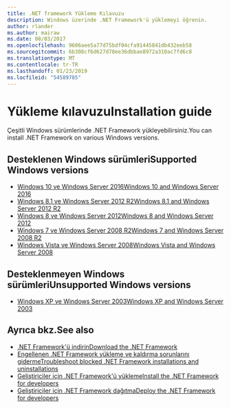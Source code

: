 ```yaml
---
title: .NET framework Yükleme Kılavuzu
description: Windows üzerinde .NET Framework'ü yüklemeyi öğrenin.
author: rlander
ms.author: mairaw
ms.date: 08/03/2017
ms.openlocfilehash: 9606aee5a77d75bdf04cfa91445841db432eeb58
ms.sourcegitcommit: 6b308cf6d627d78ee36dbbae8972a310ac7fd6c8
ms.translationtype: MT
ms.contentlocale: tr-TR
ms.lasthandoff: 01/23/2019
ms.locfileid: "54589785"
---
```

# <a name="installation-guide"></a><span data-ttu-id="cf2de-103">Yükleme kılavuzu</span><span class="sxs-lookup"><span data-stu-id="cf2de-103">Installation guide</span></span>

<span data-ttu-id="cf2de-104">Çeşitli Windows sürümlerinde .NET Framework yükleyebilirsiniz.</span><span class="sxs-lookup"><span data-stu-id="cf2de-104">You can install .NET Framework on various Windows versions.</span></span>

## <a name="supported-windows-versions"></a><span data-ttu-id="cf2de-105">Desteklenen Windows sürümleri</span><span class="sxs-lookup"><span data-stu-id="cf2de-105">Supported Windows versions</span></span>

- [<span data-ttu-id="cf2de-106">Windows 10 ve Windows Server 2016</span><span class="sxs-lookup"><span data-stu-id="cf2de-106">Windows 10 and Windows Server 2016</span></span>](on-windows-10.md)
- [<span data-ttu-id="cf2de-107">Windows 8.1 ve Windows Server 2012 R2</span><span class="sxs-lookup"><span data-stu-id="cf2de-107">Windows 8.1 and Windows Server 2012 R2</span></span>](on-windows-8-1.md)
- [<span data-ttu-id="cf2de-108">Windows 8 ve Windows Server 2012</span><span class="sxs-lookup"><span data-stu-id="cf2de-108">Windows 8 and Windows Server 2012</span></span>](on-windows-8.md)
- [<span data-ttu-id="cf2de-109">Windows 7 ve Windows Server 2008 R2</span><span class="sxs-lookup"><span data-stu-id="cf2de-109">Windows 7 and Windows Server 2008 R2</span></span>](on-windows-7.md)
- [<span data-ttu-id="cf2de-110">Windows Vista ve Windows Server 2008</span><span class="sxs-lookup"><span data-stu-id="cf2de-110">Windows Vista and Windows Server 2008</span></span>](on-windows-vista.md)

## <a name="unsupported-windows-versions"></a><span data-ttu-id="cf2de-111">Desteklenmeyen Windows sürümleri</span><span class="sxs-lookup"><span data-stu-id="cf2de-111">Unsupported Windows versions</span></span>

- [<span data-ttu-id="cf2de-112">Windows XP ve Windows Server 2003</span><span class="sxs-lookup"><span data-stu-id="cf2de-112">Windows XP and Windows Server 2003</span></span>](on-windows-xp.md)

## <a name="see-also"></a><span data-ttu-id="cf2de-113">Ayrıca bkz.</span><span class="sxs-lookup"><span data-stu-id="cf2de-113">See also</span></span>

- [<span data-ttu-id="cf2de-114">.NET Framework'ü indirin</span><span class="sxs-lookup"><span data-stu-id="cf2de-114">Download the .NET Framework</span></span>](https://www.microsoft.com/net/download/framework?utm_source=ms-docs&utm_medium=referral)
- [<span data-ttu-id="cf2de-115">Engellenen .NET Framework yükleme ve kaldırma sorunlarını giderme</span><span class="sxs-lookup"><span data-stu-id="cf2de-115">Troubleshoot blocked .NET Framework installations and uninstallations</span></span>](troubleshoot-blocked-installations-and-uninstallations.md)
- [<span data-ttu-id="cf2de-116">Geliştiriciler için .NET Framework'ü yükleme</span><span class="sxs-lookup"><span data-stu-id="cf2de-116">Install the .NET Framework for developers</span></span>](guide-for-developers.md)
- [<span data-ttu-id="cf2de-117">Geliştiriciler için .NET Framework dağıtma</span><span class="sxs-lookup"><span data-stu-id="cf2de-117">Deploy the .NET Framework for developers</span></span>](../deployment/deployment-guide-for-developers.md)
